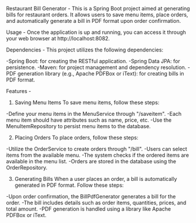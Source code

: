Restaurant Bill Generator -
This is a Spring Boot project aimed at generating bills for restaurant orders. It allows users to save menu items, place orders, and automatically generate a bill in PDF format upon order confirmation.

Usage -
Once the application is up and running, you can access it through your web browser at http://localhost:8082.

Dependencies -
This project utilizes the following dependencies:

-Spring Boot: for creating the RESTful application.
-Spring Data JPA: for persistence.
-Maven: for project management and dependency resolution.
-PDF generation library (e.g., Apache PDFBox or iText): for creating bills in PDF format.

Features -
1. Saving Menu Items
To save menu items, follow these steps:

-Define your menu items in the MenuService through "/saveitem".
-Each menu item should have attributes such as name, price, etc.
-Use the MenuItemRepository to persist menu items to the database.

2. Placing Orders
To place orders, follow these steps:

-Utilize the OrderService to create orders through "/bill".
-Users can select items from the available menu.
-The system checks if the ordered items are available in the menu list.
-Orders are stored in the database using the OrderRepository.

3. Generating Bills
When a user places an order, a bill is automatically generated in PDF format. Follow these steps:

-Upon order confirmation, the BillPdfGenerator generates a bill for the order.
-The bill includes details such as order items, quantities, prices, and total amount.
-PDF generation is handled using a library like Apache PDFBox or iText.
